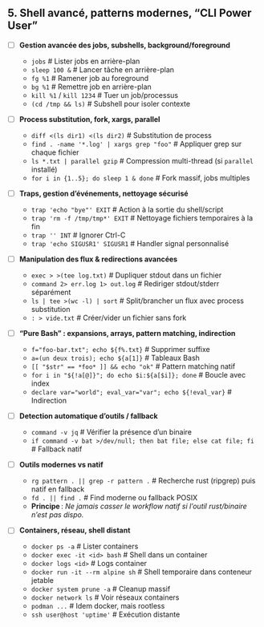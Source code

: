 ## 5. **Shell avancé, patterns modernes, “CLI Power User”**

- [ ] **Gestion avancée des jobs, subshells, background/foreground**
    - `jobs`                  # Lister jobs en arrière-plan
    - `sleep 100 &`           # Lancer tâche en arrière-plan
    - `fg %1`                 # Ramener job au foreground
    - `bg %1`                 # Remettre job en arrière-plan
    - `kill %1` / `kill 1234` # Tuer un job/processus
    - `(cd /tmp && ls)`       # Subshell pour isoler contexte

- [ ] **Process substitution, fork, xargs, parallel**
    - `diff <(ls dir1) <(ls dir2)`            # Substitution de process
    - `find . -name '*.log' | xargs grep "foo"` # Appliquer grep sur chaque fichier
    - `ls *.txt | parallel gzip`              # Compression multi-thread (si `parallel` installé)
    - `for i in {1..5}; do sleep 1 & done`    # Fork massif, jobs multiples

- [ ] **Traps, gestion d’événements, nettoyage sécurisé**
    - `trap 'echo "bye"' EXIT`                # Action à la sortie du shell/script
    - `trap 'rm -f /tmp/tmp*' EXIT`           # Nettoyage fichiers temporaires à la fin
    - `trap '' INT`                           # Ignorer Ctrl-C
    - `trap 'echo SIGUSR1' SIGUSR1`           # Handler signal personnalisé

- [ ] **Manipulation des flux & redirections avancées**
    - `exec > >(tee log.txt)`                 # Dupliquer stdout dans un fichier
    - `command 2> err.log 1> out.log`         # Rediriger stdout/stderr séparément
    - `ls | tee >(wc -l) | sort`              # Split/brancher un flux avec process substitution
    - `: > vide.txt`                          # Créer/vider un fichier sans fork

- [ ] **“Pure Bash” : expansions, arrays, pattern matching, indirection**
    - `f="foo-bar.txt"; echo ${f%.txt}`       # Supprimer suffixe
    - `a=(un deux trois); echo ${a[1]}`       # Tableaux Bash
    - `[[ "$str" == *foo* ]] && echo "ok"`    # Pattern matching natif
    - `for i in "${!a[@]}"; do echo $i:${a[$i]}; done` # Boucle avec index
    - `declare var="world"; eval_var="var"; echo ${!eval_var}` # Indirection

- [ ] **Detection automatique d’outils / fallback**
    - `command -v jq`                         # Vérifier la présence d’un binaire
    - `if command -v bat >/dev/null; then bat file; else cat file; fi` # Fallback natif

- [ ] **Outils modernes vs natif**
    - `rg pattern . || grep -r pattern .`     # Recherche rust (ripgrep) puis natif en fallback
    - `fd . || find .`                        # Find moderne ou fallback POSIX
    - **Principe** : *Ne jamais casser le workflow natif si l’outil rust/binaire n’est pas dispo.*

- [ ] **Containers, réseau, shell distant**
    - `docker ps -a`                          # Lister containers
    - `docker exec -it <id> bash`             # Shell dans un container
    - `docker logs <id>`                      # Logs container
    - `docker run -it --rm alpine sh`         # Shell temporaire dans conteneur jetable
    - `docker system prune -a`                # Cleanup massif
    - `docker network ls`                     # Voir réseaux containers
    - `podman ...`                            # Idem docker, mais rootless
    - `ssh user@host 'uptime'`                # Exécution distante
